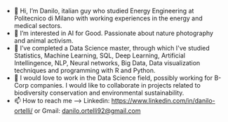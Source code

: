 - 👋 Hi, I’m Danilo, italian guy who studied Energy Engineering at Politecnico di Milano with working experiences in the energy and medical sectors.
- 👀 I’m interested in AI for Good. Passionate about nature photography and animal activism. 
- 🌱 I’ve completed a Data Science master, through which I've studied Statistics, Machine Learning, SQL, Deep Learning, Artificial Intellingence, NLP, Neural networks, Big Data, Data visualization techniques and programming with R and Python.
- 💞️ I would love to work in the Data Science field, possibly working for B-Corp companies. I would like to collaborate in projects related to biodiversity conservation and environmental sustainability.
- 📫 How to reach me --> Linkedin: https://www.linkedin.com/in/danilo-ortelli/ or Gmail: danilo.ortelli92@gmail.com 

<!---
danort92/danort92 is a ✨ special ✨ repository because its `README.md` (this file) appears on your GitHub profile.
You can click the Preview link to take a look at your changes.
--->
